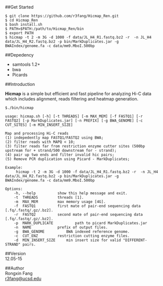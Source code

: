##Get Started     
```
$ git clone https://github.com/r3fang/Hicmap_Ren.git
$ cd Hicmap_Ren
$ bash install.sh
$ PATH=$PATH:/path/to/Hicmap_Ren/bin
$ export PATH
$ hicmap -t 2 -m 3G -d 1000 -f data/JL_H4_R1.fastq.bz2 -r  -n JL_H4 data/JL_H4_R2.fastq.bz2 -p bin/MarkDuplicates.jar -g BWAIndex/genome.fa -c data/mm9.MboI.500bp 
```

##Depedency
- samtools 1.2+
- bwa
- Picards

##Introduction

**Hicmap** is a simple but efficient and fast pipeline for analyzing Hi-C data which includes alignment, reads filtering and heatmap generation.

```
$./bin/hicmap

usage: hicmap.sh [-h] [-t THREADS] [-m MAX_MEM] [-f FASTQ1] [-r FASTQ2] [-p MarkDuplicates.jar] [-n PREFIX] [-g BWA_GENOME] [-c CUT_SITES] [-m MIN_INSERT_SIZE]

Map and processing Hi-C reads
(1) indepedently map FASTQ1/FASTQ2 using BWA;
(2) filter reads with MAPQ < 10;
(3) filter reads far from restriction enzyme cutter sites (500bp upstream for + strand/500 downstream for - strand);
(4) pair up two ends and filter invalid hic pairs;
(5) Remove PCR duplication using Picard - MarkDuplicates;

Example:
	 hicmap -t 2 -m 3G -d 1000 -f data/JL_H4_R1.fastq.bz2 -r  -n JL_H4 data/JL_H4_R2.fastq.bz2 -p bin/MarkDuplicates.jar -g BWAIndex/genome.fa -c data/mm9.MboI.500bp 

Options:    
	-h, --help			show this help message and exit.
	-t  THREADS			threads [1].
	-m  MAX_MEM			max memory usage [4G].
	-f  FASTQ1			first mate of pair-end sequencing data [.fq/.fastq/.gz/.bz2].
	-r  FASTQ2			second mate of pair-end sequencing data [.fq/.fastq/.gz/.bz2].
	-p  MARK_DUPLICATE  		path to picard MarkDuplicates.jar
	-n  NAME			prefix of output files.
	-g  BWA_GENOME			BWA indexed reference genome.
	-c  CUT_ENZ			restriction cutting enzyme files. 
	-d  MIN_INSERT_SIZE		min insert size for valid "DIFFERENT-STRAND" pairs.
```

##Version     
12.05-15

##Author     
Rongxin Fang    
r3fang@ucsd.edu

